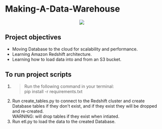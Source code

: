 # Making-A-Data-Warehouse

<p align = 'center'><img src = 'https://www.levi9.com/wp-content/uploads/2021/09/Levi9-AWS-Redshift-Program-V2.png'/></p>

## Project objectives

- Moving Database to the cloud for scalability and performance.
- Learning Amazon Redshift architecture.
- Learning how to load data into and from an S3 bucket.

## To run project scripts

1. > Run the following command in your terminal: <br> pip install -r requirements.txt
2. Run create_tables.py to connect to the Redshift cluster and create Database tables if they don't exist, and if they exist they will be dropped and re-created. <br> WARNING: will drop tables if they exist when intiated.
3. Run etl.py to load the data to the created Database.
